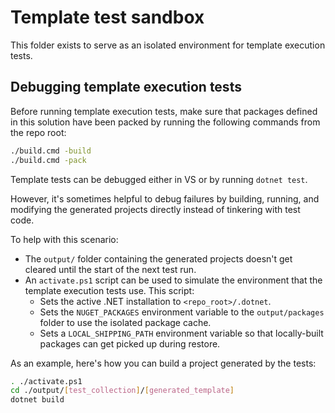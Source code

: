 # Template test sandbox

This folder exists to serve as an isolated environment for template execution tests.

## Debugging template execution tests

Before running template execution tests, make sure that packages defined in this solution have been packed by running the following commands from the repo root:
```sh
./build.cmd -build
./build.cmd -pack
```

Template tests can be debugged either in VS or by running `dotnet test`.

However, it's sometimes helpful to debug failures by building, running, and modifying the generated projects directly instead of tinkering with test code.

To help with this scenario:
* The `output/` folder containing the generated projects doesn't get cleared until the start of the next test run.
* An `activate.ps1` script can be used to simulate the environment that the template execution tests use. This script:
  * Sets the active .NET installation to `<repo_root>/.dotnet`.
  * Sets the `NUGET_PACKAGES` environment variable to the `output/packages` folder to use the isolated package cache.
  * Sets a `LOCAL_SHIPPING_PATH` environment variable so that locally-built packages can get picked up during restore.

As an example, here's how you can build a project generated by the tests:
```sh
. ./activate.ps1
cd ./output/[test_collection]/[generated_template]
dotnet build
```
